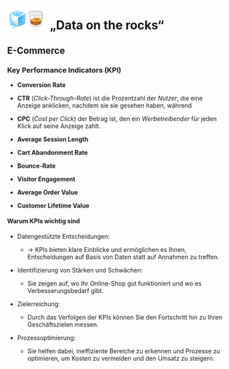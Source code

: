 # <img src="../../Dashboards/python/assets/whisk_rox.png"> „Data on the rocks“

## E-Commerce

### Key Performance Indicators (KPI)

- __Conversion Rate__
- **CTR** (_Click-Through-Rate_) ist die Prozentzahl der _Nutzer_, die eine Anzeige anklicken, nachdem sie sie gesehen haben, während 
- **CPC** (_Cost per Click_) der Betrag ist, den ein _Werbetreibender_ für jeden Klick auf seine Anzeige zahlt.

- __Average Session Length__

- __Cart Abandonment Rate__
- __Bounce-Rate__
- __Visitor Engagement__
- __Average Order Value__
- __Customer Lifetime Value__ 

#### Warum KPIs wichtig sind

- Datengestützte Entscheidungen:
    - -> KPIs bieten klare Einblicke und ermöglichen es Ihnen, Entscheidungen auf Basis von Daten statt auf Annahmen zu treffen. 

- Identifizierung von Stärken und Schwächen:
    -   Sie zeigen auf, wo Ihr Online-Shop gut funktioniert und wo es Verbesserungsbedarf gibt. 

- Zielerreichung:
    - Durch das Verfolgen der KPIs können Sie den Fortschritt hin zu Ihren Geschäftszielen messen. 
- Prozessoptimierung:
    - Sie helfen dabei, ineffiziente Bereiche zu erkennen und Prozesse zu optimieren, um Kosten zu vermeiden und den Umsatz zu steigern. 
